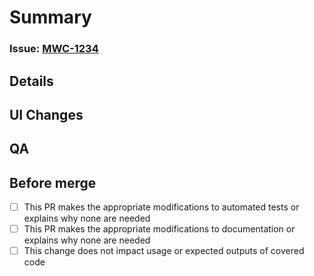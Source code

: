 # Summary <!-- Required -->

<!-- Include a brief high level summary: this is what the PR contains. -->

### Issue: [MWC-1234](issue-url)

## Details <!-- Optional -->

<!-- A detailed explanation of the changes and/or the reasoning behind them. -->

## UI Changes <!-- Optional -->

<!-- If this PR changes any UI elements, add relevant screenshots and a brief summary of each as needed. -->

<!--
- _This was changed_ [screenshot URL]
- _This was also changed_ [screenshot URL]
-->

## QA <!-- Optional -->

<!-- If applicable, add specific steps for the reviewer to perform as part of their QA process prior to approving this pull request. -->

<!-- List any configuration requirements for testing.

### Setup

- This setting is configured
- This dependency is installed

### Steps

Steps should be in a step => success? format, like below:

1. Do this
1. And this
    - [ ] The result is this
    
-->

## Before merge <!-- Required -->

- [ ] This PR makes the appropriate modifications to automated tests or explains why none are needed
- [ ] This PR makes the appropriate modifications to documentation or explains why none are needed
- [ ] This change does not impact usage or expected outputs of covered code